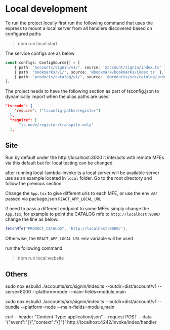 # Local development

To run the project locally first run the following command that uses the express to mount a local server from all handlers discovered based on configured paths

> npm run local:start

The service configs are as below 

```typescript
const configs: ConfigSource[] = [
    { path: "accounts/signin/v1/", source: '@account/signin/index.ts' },
    { path: "bookmarks/v1/", source: '@bookmark/bookmarks/index.ts' },
    { path: "products/catalog/v1/", source: '@products/src/catalog/index.ts' },
];
```

The project needs to have the following section as part of tsconfig.json to dynamically import when the alias paths are used

```json
"ts-node": {
    "require": ["tsconfig-paths/register"]
  },
  "require": [
      "ts-node/register/transpile-only"
  ],
```

## Site 
Run by default under the http://localhost:3000 it interacts with remote MFEs via this default but for local testing can be changed

after running local-lambda-invoke.ts a local server will be available server use as an example located in `local` folder.
Go to the root directory and follow the previous section

Change the `App.tsx` to give different urls to each MFE, or use the env var passed via package.json `REACT_APP_LOCAL_URL` 

If need to pass a different endpoint to some MFEs simply change the `App.tsx`, for example to point the CATALOG mfe to `http://localhost:9000/` change the line as below.

```typescript
fetchMfe("PRODUCT_CATALOG", 'http://localhost:9000/'),
````

Otherwise, the `REACT_APP_LOCAL_URL` env variable will be used

run the following command
> npm run local:website

## Others

sudo npx esbuild ./accounts/src/signin/index.ts --outdir=dist/account/v1 --serve=8000 --platform=node --main-fields=module,main

sudo npx esbuild ./accounts/src/signin/index.ts --outdir=dist/account/v1 --bundle --platform=node --main-fields=module,main

curl --header "Content-Type: application/json"  --request POST   --data '{"event":"{}","context":"{}"}'   http://localhost:4242/invoke/index/handler